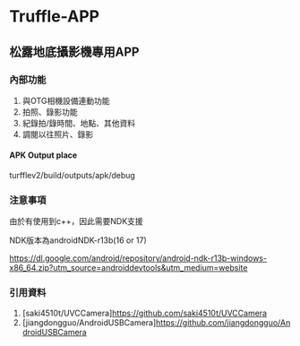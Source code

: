 # Truffle-APP
## 松露地底攝影機專用APP
### 內部功能
1. 與OTG相機設備連動功能
2. 拍照、錄影功能
3. 紀錄拍/錄時間、地點、其他資料
4. 調閱以往照片、錄影

#### APK Output place
turfflev2/build/outputs/apk/debug

### 注意事項
由於有使用到c++，因此需要NDK支援

NDK版本為androidNDK-r13b(16 or 17)

https://dl.google.com/android/repository/android-ndk-r13b-windows-x86_64.zip?utm_source=androiddevtools&utm_medium=website

### 引用資料
1. [saki4510t/UVCCamera]https://github.com/saki4510t/UVCCamera
2. [jiangdongguo/AndroidUSBCamera]https://github.com/jiangdongguo/AndroidUSBCamera

